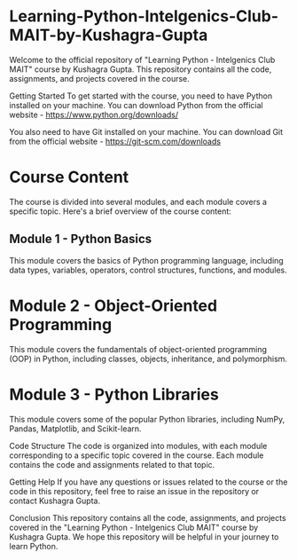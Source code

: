 # Learning-Python-Intelgenics-Club-MAIT-by-Kushagra-Gupta


Welcome to the official repository of "Learning Python - Intelgenics Club MAIT" course by Kushagra Gupta. This repository contains all the code, assignments, and projects covered in the course.

Getting Started
To get started with the course, you need to have Python installed on your machine. You can download Python from the official website - https://www.python.org/downloads/

You also need to have Git installed on your machine. You can download Git from the official website - https://git-scm.com/downloads

# Course Content
The course is divided into several modules, and each module covers a specific topic. Here's a brief overview of the course content:

## Module 1 - Python Basics
This module covers the basics of Python programming language, including data types, variables, operators, control structures, functions, and modules.

# Module 2 - Object-Oriented Programming
This module covers the fundamentals of object-oriented programming (OOP) in Python, including classes, objects, inheritance, and polymorphism.

# Module 3 - Python Libraries
This module covers some of the popular Python libraries, including NumPy, Pandas, Matplotlib, and Scikit-learn.

Code Structure
The code is organized into modules, with each module corresponding to a specific topic covered in the course. Each module contains the code and assignments related to that topic.

Getting Help
If you have any questions or issues related to the course or the code in this repository, feel free to raise an issue in the repository or contact Kushagra Gupta.

Conclusion
This repository contains all the code, assignments, and projects covered in the "Learning Python - Intelgenics Club MAIT" course by Kushagra Gupta. We hope this repository will be helpful in your journey to learn Python.
